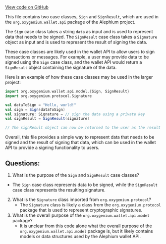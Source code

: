 [View code on GitHub](https://github.com/oxygenium/oxygenium/wallet/src/main/scala/org/oxygenium/wallet/api/model/Sign.scala)

This file contains two case classes, `Sign` and `SignResult`, which are used in the `org.oxygenium.wallet.api` package of the Alephium project. 

The `Sign` case class takes a string `data` as input and is used to represent data that needs to be signed. The `SignResult` case class takes a `Signature` object as input and is used to represent the result of signing the data.

These case classes are likely used in the wallet API to allow users to sign transactions or messages. For example, a user may provide data to be signed using the `Sign` case class, and the wallet API would return a `SignResult` object containing the signature of the data.

Here is an example of how these case classes may be used in the larger project:

```scala
import org.oxygenium.wallet.api.model.{Sign, SignResult}
import org.oxygenium.protocol.Signature

val dataToSign = "Hello, world!"
val sign = Sign(dataToSign)
val signature: Signature = // sign the data using a private key
val signResult = SignResult(signature)

// The signResult object can now be returned to the user as the result of signing the data
``` 

Overall, this file provides a simple way to represent data that needs to be signed and the result of signing that data, which can be used in the wallet API to provide a signing functionality to users.
## Questions: 
 1. What is the purpose of the `Sign` and `SignResult` case classes?
   - The `Sign` case class represents data to be signed, while the `SignResult` case class represents the resulting signature.
2. What is the `Signature` class imported from `org.oxygenium.protocol`?
   - The `Signature` class is likely a class from the `org.oxygenium.protocol` package that is used to represent cryptographic signatures.
3. What is the overall purpose of the `org.oxygenium.wallet.api.model` package?
   - It is unclear from this code alone what the overall purpose of the `org.oxygenium.wallet.api.model` package is, but it likely contains models or data structures used by the Alephium wallet API.